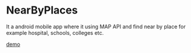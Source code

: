 # NearByPlaces
It a android mobile app where it using MAP API and find near by place for example hospital, schools, colleges etc. 

[demo](https://youtu.be/OM4woZqyumQ)
